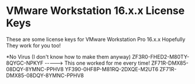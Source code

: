 # VMware Workstation 16.x.x License Keys
These are some license keys for VMware Workstation Pro 16.x.x
Hopefully They work for you too!

*No Virus (I don't know how to make them anyway)
ZF3R0-FHED2-M80TY-8QYGC-NPKYF -----> This one worked for me every time!
ZF71R-DMX85-08DQY-8YMNC-PPHV8
YF390-0HF8P-M81RQ-2DXQE-M2UT6
ZF71R-DMX85-08DQY-8YMNC-PPHV8
